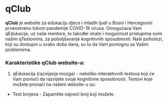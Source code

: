 # qClub
**qClub** je website za edukaciju djece i mladih ljudi u Bosni i Hercegovini prvenstveno tokom pandemije COVID-19 virusa. Omogućava Vam qEdukacije, uz naše mentore, te također imate i mogućnost pristupima svim našim qTestovima, za poboljšavanje kognitivnih sposobnosti. Naši psiholozi, koji su dostupni u svako doba dana, su tu da Vam pomognu sa Vašim problemima. 
### Karakteristike qClub website-a:
1. qEdukacija (razvijanje mozga) - nekoliko interaktivnih testova koji će Vam pomoći da razvijete svoje kognitivne sposobnosti. Testovi koje možete pronaći na našem website-u su:
  - Test brojeva - Zapamtite najveći broj koji možete.
